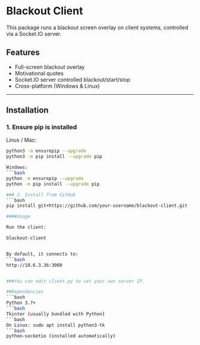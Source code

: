 # Blackout Client

This package runs a blackout screen overlay on client systems, controlled via a Socket.IO server.

## Features
- Full-screen blackout overlay
- Motivational quotes
- Socket.IO server controlled blackout/start/stop
- Cross-platform (Windows & Linux)

---

## Installation

### 1. Ensure pip is installed
Linux / Mac:
```bash
python3 -m ensurepip --upgrade
python3 -m pip install --upgrade pip

Windows:
```bash
python -m ensurepip --upgrade
python -m pip install --upgrade pip

### 2. Install from GitHub
```bash
pip install git+https://github.com/your-username/blackout-client.git

####Usage

Run the client:

blackout-client


By default, it connects to:
```bash
http://10.6.3.36:3000


###You can edit client.py to set your own server IP.

##Dependencies
```bash
Python 3.7+
```bash
Tkinter (usually bundled with Python)
```bash
On Linux: sudo apt install python3-tk
```bash
python-socketio (installed automatically)
